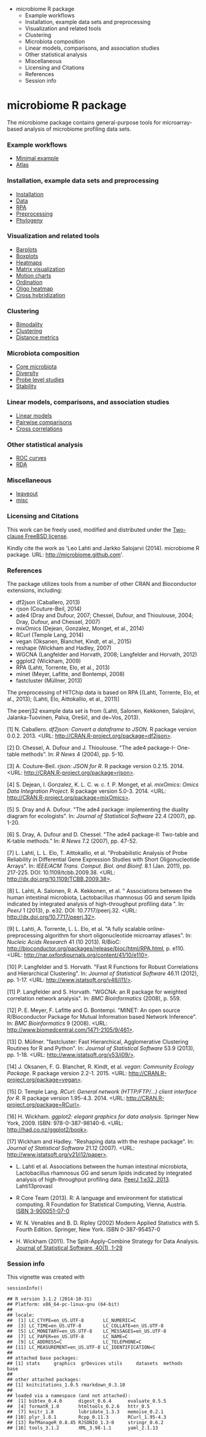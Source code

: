 -   microbiome R package
    -   Example workflows
    -   Installation, example data sets and preprocessing
    -   Visualization and related tools
    -   Clustering
    -   Microbiota composition
    -   Linear models, comparisons, and association studies
    -   Other statistical analysis
    -   Miscellaneous
    -   Licensing and Citations
    -   References
    -   Session info

<!--
  %\VignetteEngine{knitr::rmarkdown}
  %\VignetteIndexEntry{microbiome tutorial}
  %\usepackage[utf8]{inputenc}
-->


microbiome R package
====================

The microbiome package contains general-purpose tools for
microarray-based analysis of microbiome profiling data sets.

### Example workflows

-   [Minimal example](Template.Rmd)
-   [Atlas](Atlas.Rmd)

### Installation, example data sets and preprocessing

-   [Installation](Installation.Rmd)
-   [Data](Data.Rmd)
-   [RPA](RPA.Rmd)
-   [Preprocessing](Preprocessing.Rmd)
-   [Phylogeny](Phylogeny.Rmd)

### Visualization and related tools

-   [Barplots](Barplots.Rmd)
-   [Boxplots](Boxplots.Rmd)
-   [Heatmaps](Heatmap.Rmd)
-   [Matrix visualization](Matrix-visualization.Rmd)
-   [Motion charts](Motionchart.Rmd)
-   [Ordination](Projections.Rmd)
-   [Oligo heatmap](Oligoheatmap.Rmd)
-   [Cross hybridization](Crosshyb.Rmd)

### Clustering

-   [Bimodality](Bimodality.Rmd)
-   [Clustering](Clustering.Rmd)
-   [Distance metrics](Metrics.Rmd)

### Microbiota composition

-   [Core microbiota](Core.Rmd)
-   [Diversity](Diversity.Rmd)
-   [Probe level studies](Probelevel.Rmd)
-   [Stability](Stability.Rmd)

### Linear models, comparisons, and association studies

-   [Linear models](limma.Rmd)
-   [Pairwise comparisons](Comparisons.Rmd)
-   [Cross correlations](Crosscorrelation.Rmd)

### Other statistical analysis

-   [ROC curves](ROC.Rmd)
-   [RDA](RDA.Rmd)

### Miscellaneous

-   [leaveout](leaveout.Rmd)
-   [misc](misc.Rmd)

### Licensing and Citations

This work can be freely used, modified and distributed under the
[Two-clause FreeBSD license](http://en.wikipedia.org/wiki/BSD_licenses).

Kindly cite the work as 'Leo Lahti and Jarkko Salojarvi (2014).
microbiome R package. URL: <http://microbiome.github.com>'.

### References

The package utilizes tools from a number of other CRAN and Bioconductor
extensions, including:

-   df2json (Caballero, 2013)
-   rjson (Couture-Beil, 2014)
-   ade4 (Dray and Dufour, 2007; Chessel, Dufour, and Thioulouse, 2004;
    Dray, Dufour, and Chessel, 2007)
-   mixOmics (Dejean, Gonzalez, Monget, et al., 2014)
-   RCurl (Temple Lang, 2014)
-   vegan (Oksanen, Blanchet, Kindt, et al., 2015)
-   reshape (Wickham and Hadley, 2007)
-   WGCNA (Langfelder and Horvath, 2008; Langfelder and Horvath, 2012)
-   ggplot2 (Wickham, 2009)
-   RPA (Lahti, Torrente, Elo, et al., 2013)
-   minet (Meyer, Lafitte, and Bontempi, 2008)
-   fastcluster (Müllner, 2013)

The preprocessing of HITChip data is based on RPA [(Lahti, Torrente,
Elo, et al., 2013); (Lahti, Elo, Aittokallio, et al., 2011)]

The peerj32 example data set is from (Lahti, Salonen, Kekkonen,
Salojärvi, Jalanka-Tuovinen, Palva, Orešič, and de\~Vos, 2013).

[1] N. Caballero. *df2json: Convert a dataframe to JSON*. R package
version 0.0.2. 2013. <URL:
http://CRAN.R-project.org/package=df2json>.

[2] D. Chessel, A. Dufour and J. Thioulouse. "The ade4 package-I-
One-table methods". In: *R News* 4 (2004), pp. 5-10.

[3] A. Couture-Beil. *rjson: JSON for R*. R package version 0.2.15.
2014. <URL: http://CRAN.R-project.org/package=rjson>.

[4] S. Dejean, I. Gonzalez, K. L. C. w. c. f. P. Monget, et al.
*mixOmics: Omics Data Integration Project*. R package version 5.0-3.
2014. <URL: http://CRAN.R-project.org/package=mixOmics>.

[5] S. Dray and A. Dufour. "The ade4 package: implementing the duality
diagram for ecologists". In: *Journal of Statistical Software* 22.4
(2007), pp. 1-20.

[6] S. Dray, A. Dufour and D. Chessel. "The ade4 package-II: Two-table
and K-table methods." In: *R News* 7.2 (2007), pp. 47-52.

[7] L. Lahti, L. L. Elo, T. Aittokallio, et al. "Probabilistic Analysis
of Probe Reliability in Differential Gene Expression Studies with Short
Oligonucleotide Arrays". In: *IEEE/ACM Trans. Comput. Biol. and Bioinf.*
8.1 (Jan. 2011), pp. 217-225. DOI: 10.1109/tcbb.2009.38. <URL:
http://dx.doi.org/10.1109/TCBB.2009.38>.

[8] L. Lahti, A. Salonen, R. A. Kekkonen, et al. " Associations between
the human intestinal microbiota, Lactobacillus rhamnosus GG and serum
lipids indicated by integrated analysis of high-throughput profiling
data ". In: *PeerJ* 1 (2013), p. e32. DOI: 10.7717/peerj.32.
<URL: http://dx.doi.org/10.7717/peerj.32>.

[9] L. Lahti, A. Torrente, L. L. Elo, et al. "A fully scalable
online-preprocessing algorithm for short oligonucleotide microarray
atlases". In: *Nucleic Acids Research* 41 (10 2013). R/BioC:
<http://bioconductor.org/packages/release/bioc/html/RPA.html>, p. e110.
<URL: http://nar.oxfordjournals.org/content/41/10/e110>.

[10] P. Langfelder and S. Horvath. "Fast R Functions for Robust
Correlations and Hierarchical Clustering". In: *Journal of Statistical
Software* 46.11 (2012), pp. 1-17. <URL:
http://www.jstatsoft.org/v46/i11/>.

[11] P. Langfelder and S. Horvath. "WGCNA: an R package for weighted
correlation network analysis". In: *BMC Bioinformatics* (2008), p. 559.

[12] P. E. Meyer, F. Lafitte and G. Bontempi. "MINET: An open source
R/Bioconductor Package for Mutual Information based Network Inference".
In: *BMC Bioinformatics* 9 (2008). <URL:
http://www.biomedcentral.com/1471-2105/9/461>.

[13] D. Müllner. "fastcluster: Fast Hierarchical, Agglomerative
Clustering Routines for R and Python". In: *Journal of Statistical
Software* 53.9 (2013), pp. 1-18. <URL:
http://www.jstatsoft.org/v53/i09/>.

[14] J. Oksanen, F. G. Blanchet, R. Kindt, et al. *vegan: Community
Ecology Package*. R package version 2.2-1. 2015. <URL:
http://CRAN.R-project.org/package=vegan>.

[15] D. Temple Lang. *RCurl: General network (HTTP/FTP/...) client
interface for R*. R package version 1.95-4.3. 2014. <URL:
http://CRAN.R-project.org/package=RCurl>.

[16] H. Wickham. *ggplot2: elegant graphics for data analysis*. Springer
New York, 2009. ISBN: 978-0-387-98140-6. <URL:
http://had.co.nz/ggplot2/book>.

[17] Wickham and Hadley. "Reshaping data with the reshape package". In:
*Journal of Statistical Software* 21.12 (2007).
<URL: http://www.jstatsoft.org/v21/i12/paper>.

-   L. Lahti et al. Associations between the human intestinal
    microbiota, Lactobacillus rhamnosus GG and serum lipids indicated by
    integrated analysis of high-throughput profiling data. [PeerJ 1:e32,
    2013](http://dx.doi.org/10.7717/peerj.32). Lahti13provasI

-   R Core Team (2013). R: A language and environment for statistical
    computing. R Foundation for Statistical Computing, Vienna, Austria.
    [ISBN 3-900051-07-0](http://www.R-project.org/)

-   W. N. Venables and B. D. Ripley (2002) Modern Applied Statistics
    with S. Fourth Edition. Springer, New York. ISBN 0-387-95457-0

-   H. Wickham (2011). The Split-Apply-Combine Strategy for Data
    Analysis. [Journal of Statistical Software, 40(1),
    1-29](http://www.jstatsoft.org/v40/i01/)

### Session info

This vignette was created with

    sessionInfo()

    ## R version 3.1.2 (2014-10-31)
    ## Platform: x86_64-pc-linux-gnu (64-bit)
    ## 
    ## locale:
    ##  [1] LC_CTYPE=en_US.UTF-8       LC_NUMERIC=C              
    ##  [3] LC_TIME=en_US.UTF-8        LC_COLLATE=en_US.UTF-8    
    ##  [5] LC_MONETARY=en_US.UTF-8    LC_MESSAGES=en_US.UTF-8   
    ##  [7] LC_PAPER=en_US.UTF-8       LC_NAME=C                 
    ##  [9] LC_ADDRESS=C               LC_TELEPHONE=C            
    ## [11] LC_MEASUREMENT=en_US.UTF-8 LC_IDENTIFICATION=C       
    ## 
    ## attached base packages:
    ## [1] stats     graphics  grDevices utils     datasets  methods   base     
    ## 
    ## other attached packages:
    ## [1] knitcitations_1.0.5 rmarkdown_0.3.10   
    ## 
    ## loaded via a namespace (and not attached):
    ##  [1] bibtex_0.4.0      digest_0.6.4      evaluate_0.5.5   
    ##  [4] formatR_1.0       htmltools_0.2.6   httr_0.5         
    ##  [7] knitr_1.8         lubridate_1.3.3   memoise_0.2.1    
    ## [10] plyr_1.8.1        Rcpp_0.11.3       RCurl_1.95-4.3   
    ## [13] RefManageR_0.8.45 RJSONIO_1.3-0     stringr_0.6.2    
    ## [16] tools_3.1.2       XML_3.98-1.1      yaml_2.1.13
